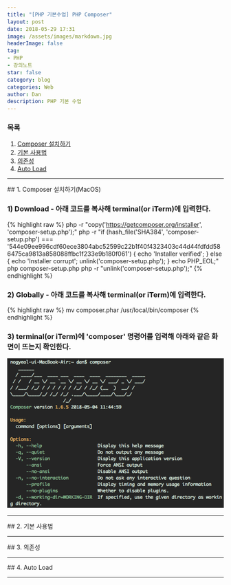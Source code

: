 ```yaml
---
title: "[PHP 기본수업] PHP Composer"
layout: post
date: 2018-05-29 17:31
image: /assets/images/markdown.jpg
headerImage: false
tag:
- PHP
- 강의노트
star: false
category: blog
categories: Web
author: Dan
description: PHP 기본 수업
---
```

### 목록
1. <a href="#one">Composer 설치하기</a><br>
2. <a href="#two">기본 사용법</a><br>
3. <a href="#three">의존성</a><br>
4. <a href="#four">Auto Load</a><br>


---
<div id="one"></div>
## 1. Composer 설치하기(MacOS)

### 1) Download - 아래 코드를 복사해 terminal(or iTerm)에 입력한다.
{% highlight raw %}
php -r "copy('https://getcomposer.org/installer', 'composer-setup.php');"
php -r "if (hash_file('SHA384', 'composer-setup.php') === '544e09ee996cdf60ece3804abc52599c22b1f40f4323403c44d44fdfdd586475ca9813a858088ffbc1f233e9b180f061') { echo 'Installer verified'; } else { echo 'Installer corrupt'; unlink('composer-setup.php'); } echo PHP_EOL;"
php composer-setup.php
php -r "unlink('composer-setup.php');"
{% endhighlight %}

### 2) Globally - 아래 코드를 복사해 terminal(or iTerm)에 입력한다.
{% highlight raw %}
mv composer.phar /usr/local/bin/composer
{% endhighlight %}

### 3) terminal(or iTerm)에 'composer' 명령어를 입력해 아래와 같은 화면이 뜨는지 확인한다.
![Markdown Image][1]


---
<div id="two"></div>
## 2. 기본 사용법


---
<div id="three"></div>
## 3. 의존성


---
<div id="four"></div>
## 4. Auto Load


---
[1]: /assets/images/스크린샷2018-05-30-1.jpg
